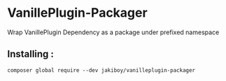 # VanillePlugin-Packager
Wrap VanillePlugin Dependency as a package under prefixed namespace

## Installing :

```
composer global require --dev jakiboy/vanilleplugin-packager
```